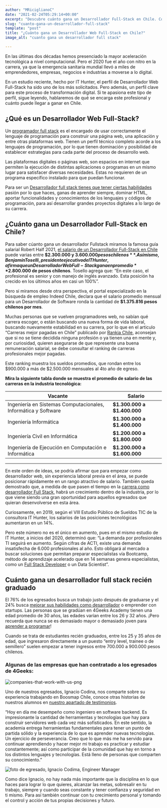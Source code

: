 ```yaml
---
author: "MRiciglianoC"
date: "2021-02-24T05:29:14+00:00"
excerpt: "Descubre cuánto gana un Desarrollador Full-Stack en Chile. Conoce las ganancias de este profesional altamente demandado en el mercado laboral actual."
slug: "cuanto-gana-un-desarrollador-full-stack"
template: "post" 
title: "¿Cuánto gana un Desarrollador Web Full-Stack en Chile?"
image_alt: "cuanto gana un desarrollador full stack"

---
```


En las últimas dos décadas hemos presenciado la mayor aceleración tecnológica a nivel computacional. Pero el 2020 fue el año con nitro en la carrera, ya que la emergencia sanitaria mundial llevó a miles de emprendedores, empresas, negocios e industrias a moverse a lo digital. 

En un estudio reciente, hecho por IT Hunter, el perfil de Desarrollador Web Full-Stack ha sido uno de los más solicitados. Pero además, un perfil clave para este proceso de transformación digital. Si te apasiona este tipo de perfil, sigue leyendo, hablaremos de qué se encarga este profesional y cuánto puede llegar a ganar en Chile.

## ¿Qué es un Desarrollador Web Full-Stack?

Un [programador full stack](https://4geeksacademy.com/desarrollador-full-stack-developer) es el encargado de usar correctamente el lenguaje de programación para construir una página web, una aplicación y entre otras plataformas web. Tienen un perfil técnico completo acorde a los lenguajes de programación, por lo que tienen dominación y posibilidad de establecer estrategias para cada parte del proceso de desarrollo web.

Las plataformas digitales o páginas web, son espacios en internet que permiten la ejecución de distintas aplicaciones o programas en un mismo lugar para satisfacer diversas necesidades. Estas no requieren de un programa específico instalado para que puedan funcionar. 

Para ser un [Desarrollador full stack tienes que tener ciertas habilidades](https://4geeksacademy.com/es/desarrollador-full-stack/habilidades-desarrollador-full-stack) pasión por lo que haces, ganas de aprender siempre, dominar HTML, aportar funcionalidades y conocimientos de los lenguajes y códigos de programación, para así desarrollar grandes proyectos digitales a lo largo de su carrera.


## ¿Cuánto gana un Desarrollador Full-Stack en Chile?

Para saber cúanto gana un desarrollador Fullstack miramos la famosa guía salarial Robert Half 2021, [el salario de un Desarrollador Full-Stack en Chile](https://4geeksacademy.com/es/cuanto-gana-un-programador/cuanto-gana-un-programador-en-chile) puede varias entre **$2.300.000 y $3.600.000 pesos chilenos**. Así mismo, Benjamín Toselli, presidente ejecutivo de IT Hunter, afirma que un Desarrollador Web Full-Stack gana en promedio **$2.800.000 de pesos chilenos**. Tosello agrega que: “En este caso, el profesional es senior y con manejo de inglés avanzado. Esta posición ha crecido en los últimos años en casi un 100%”. 

Pero si miramos desde otra perspectiva, el portal especializado en la búsqueda de empleo Indeed Chile, declara que el salario promedio mensual para un Desarrollador de Software ronda la cantidad de **$1.375.816 pesos chilenos por mes**. 

Muchas personas que se vuelven programadores web, no sabían qué carrera escoger, o están buscando una nueva forma de vida laboral, buscando nuevamente estabilidad en su carrera, por lo que en el articulo “Carreras mejor pagadas en Chile” publicado por [Rankia Chile](https://www.rankia.cl/), aconsejan que si no se tiene decidida ninguna profesión o ya tienen una en mente y, por curiosidad, quieren asegurarse de que represente una buena remuneración salarial, se debe consultar el ranking de carreras profesionales mejor pagadas. 

Este ranking muestra los sueldos promedios, que rondan entre los $900.000 a más de $2.500.000 mensuales al 4to año de egreso. 

**Mira la siguiente tabla donde se muestra el promedio de salario de las carreras en la industria tecnológica:**


| Vacante | Salario |
| --- | --- |
| Ingeniería en Sistemas Computacionales, Informática y Software | **$1.300.000 a $1.400.000** |
| Ingeniería Informática | **$1.300.000 a $1.400.000** |
| Ingeniería Civil en Informática | **$1.200.000 a $1.800.000** |
| Ingeniería de Ejecución en Computación e Informática | **$1.200.000 a $1.600.000** |

---

En este orden de ideas, se podría afirmar que para empezar como desarrollador web, sin experiencia laboral previa en el área, se puede posicionar rápidamente en un rango atractivo de salario. También queda demostrado que, a medida de que pasen el tiempo en la [carrera como desarrollador Full Stack](https://4geeksacademy.com/desarrollador-full-stack-developer), habrá un crecimiento dentro de la industria, por lo que viene siendo una gran oportunidad para aquellos egresados que quieran desenvolverse en esta área. 

Curiosamente, en 2019, según el VIII Estudio Público de Sueldos TIC de la consultora IT Hunter, los salarios de las posiciones tecnológicas aumentaron en un 14%. 

Pero este número no es el único en aumento, pues en el mismo estudio de IT Hunter, a inicios del 2020, determinó que: “La demanda por profesionales TI seguirá en aumento. Según cifras de ACTI, existe una demanda insatisfecha de 6.000 profesionales al año. Esto obligará al mercado a buscar soluciones que permitan preparar especialistas vía Bootcamp, método de aprendizaje acelerado que en 14 semanas genera especialistas, como un [Full Stack Developer](https://4geeksacademy.com/desarrollador-full-stack-developer) o un Data Scientist”.

## Cuánto gana un desarrollador full stack recién graduado

El 76% de los egresados busca un trabajo justo después de graduarse y el 24% busca [mejorar sus habilidades como desarrollador](https://4geeksacademy.com/es/desarrollador-full-stack/habilidades-desarrollador-full-stack) o emprender con startups. Las personas que se gradúan en 4Geeks Academy tienen una edad promedio de 30 años, las edades varían entre los 26 y 32 años. ¡Pero recuerda que nunca se es demasiado mayor o demasiado joven para [aprender a programar](https://4geeksacademy.com/es/aprender-a-programar/aprender-a-programar-desde-cero)!

Cuando se trata de estudiantes recién graduados, entre los 25 y 35 años de edad, que ingresaron directamente a un puesto “entry level, trainee o de semillero” suelen empezar a tener ingresos entre 700.000 a 900.000 pesos chilenos. 


### Algunas de las empresas que han contratado a los egresados de 4Geeks:

![companies-that-work-with-us-png](https://storage.googleapis.com/media-breathecode/bfc8ae0bc7ac6a7099b9540bb4a1b0f14284c9d5b2a6f3d2b0e136f20d10dc60)

Uno de nuestros egresados, Ignacio Codina, nos comparte sobre su experiencia trabajando en Boosmap Chile, conoce otras historias de nuestros alumnos en [nuestro apartado de testimonios](https://4geeksacademy.com/es/testimonios).

“Hoy en día me desempeño como ingeniero en software backend. Es impresionante la cantidad de herramientas y tecnologías que hay para construir servidores web cada vez más sofisticados. En este sentido, la academia entrega herramientas fundamentales para tener un punto de partida sólido y la experiencia de lo que es aprender nuevas tecnologías. Un ejercicio de perseverancia. Creo que lo que más me ha servido para continuar aprendiendo y hacer mejor mi trabajo es practicar y estudiar constantemente; así como participar de la comunidad que hay en torno a los distintos lenguajes y tecnologías. Está lleno de personas que comparten su conocimiento.”

![foto de egresado, Ignacio Codima, Engineer Manager](https://storage.googleapis.com/breathecode-asset-images/46309a67ecc4920d6f266a24e5f688667a8aded24060777cfb5c867f59a37e7c.jpeg?raw=true)

Como dice Ignacio, no hay nada más importante que la disciplina en lo que haces para lograr lo que quieres, alcanzar las metas, sobresalir en tu trabajo, siempre y cuando seas constante y tener confianza y seguridad en ti mismo. Para así también continuar con tu crecimiento personal y tomando el control y acción de tus propias decisiones y futuro.


